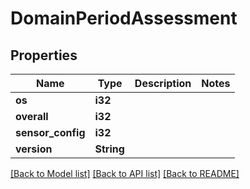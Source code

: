 # DomainPeriodAssessment

## Properties

Name | Type | Description | Notes
------------ | ------------- | ------------- | -------------
**os** | **i32** |  | 
**overall** | **i32** |  | 
**sensor_config** | **i32** |  | 
**version** | **String** |  | 

[[Back to Model list]](../README.md#documentation-for-models) [[Back to API list]](../README.md#documentation-for-api-endpoints) [[Back to README]](../README.md)


